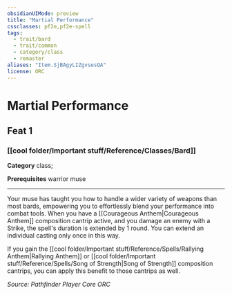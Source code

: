 ```yaml
---
obsidianUIMode: preview
title: "Martial Performance"
cssclasses: pf2e,pf2e-spell
tags:
  - trait/bard
  - trait/common
  - category/class
  - remaster
aliases: "Item.SjBAgyLIZgvsesQA"
license: ORC
---
```

# Martial Performance
## Feat 1
### [[cool folder/Important stuff/Reference/Classes/Bard]]

**Category** class; 



**Prerequisites** warrior muse
* * *
Your muse has taught you how to handle a wider variety of weapons than most bards, empowering you to effortlessly blend your performance into combat tools. When you have a [[Courageous Anthem|Courageous Anthem]] composition cantrip active, and you damage an enemy with a Strike, the spell's duration is extended by 1 round. You can extend an individual casting only once in this way.

If you gain the [[cool folder/Important stuff/Reference/Spells/Rallying Anthem|Rallying Anthem]] or [[cool folder/Important stuff/Reference/Spells/Song of Strength|Song of Strength]] composition cantrips, you can apply this benefit to those cantrips as well.

*Source: Pathfinder Player Core*
*ORC*